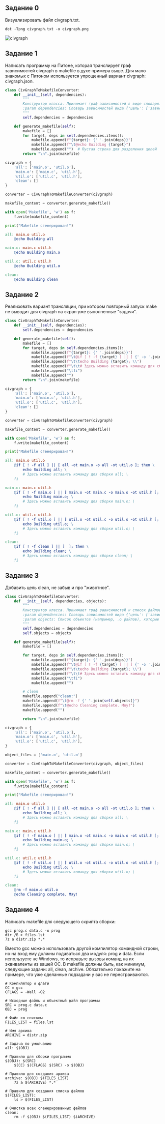 ## Задание 0
Визуализировать файл civgraph.txt.
```
dot -Tpng civgraph.txt -o civgraph.png
```
![civgraph](https://github.com/user-attachments/assets/ee62fc8b-9086-468c-8063-6ecc70ba00c6)

## Задание 1
Написать программу на Питоне, которая транслирует граф зависимостей civgraph в makefile в духе примера выше. Для мало знакомых с Питоном используется упрощенный вариант civgraph: civgraph.json.
```py
class CivGraphToMakefileConverter:
    def __init__(self, dependencies):
        """
        Конструктор класса. Принимает граф зависимостей в виде словаря.
        :param dependencies: Словарь зависимостей вида {'цель': ['зависимость1', 'зависимость2', ...]}
        """
        self.dependencies = dependencies

    def generate_makefile(self):
        makefile = []
        for target, deps in self.dependencies.items():
            makefile.append(f"{target}: {' '.join(deps)}")
            makefile.append(f"\t@echo Building {target}")
            makefile.append("")  # Пустая строка для разделения целей
        return "\n".join(makefile)

civgraph = {
    'all': ['main.o', 'util.o'],
    'main.o': ['main.c', 'util.h'],
    'util.o': ['util.c', 'util.h'],
    'clean': []
}

converter = CivGraphToMakefileConverter(civgraph)

makefile_content = converter.generate_makefile()

with open('Makefile', 'w') as f:
    f.write(makefile_content)

print("Makefile сгенерирован!")
```

```makefile
all: main.o util.o
	@echo Building all

main.o: main.c util.h
	@echo Building main.o

util.o: util.c util.h
	@echo Building util.o

clean: 
	@echo Building clean
```

## Задание 2
Реализовать вариант трансляции, при котором повторный запуск make не выводит для civgraph на экран уже выполненные "задачи".
```py
class CivGraphToMakefileConverter:
    def __init__(self, dependencies):
        self.dependencies = dependencies

    def generate_makefile(self):
        makefile = []
        for target, deps in self.dependencies.items():
            makefile.append(f"{target}: {' '.join(deps)}")
            makefile.append(f"\t@if [ ! -f {target} ] || [ {' -o '.join([f'{target} -ot {dep}' for dep in deps])} ]; then \\")
            makefile.append(f"\t\techo Building {target}; \\")
            makefile.append(f"\t\t# Здесь можно вставить команду для сборки {target}; \\")
            makefile.append("\tfi")
            makefile.append("") 
        return "\n".join(makefile)

civgraph = {
    'all': ['main.o', 'util.o'],
    'main.o': ['main.c', 'util.h'],
    'util.o': ['util.c', 'util.h'],
    'clean': []
}

converter = CivGraphToMakefileConverter(civgraph)

makefile_content = converter.generate_makefile()

with open('Makefile', 'w') as f:
    f.write(makefile_content)

print("Makefile сгенерирован!")
```

```makefile
all: main.o util.o
	@if [ ! -f all ] || [ all -ot main.o -o all -ot util.o ]; then \
		echo Building all; \
		# Здесь можно вставить команду для сборки all; \
	fi

main.o: main.c util.h
	@if [ ! -f main.o ] || [ main.o -ot main.c -o main.o -ot util.h ]; then \
		echo Building main.o; \
		# Здесь можно вставить команду для сборки main.o; \
	fi

util.o: util.c util.h
	@if [ ! -f util.o ] || [ util.o -ot util.c -o util.o -ot util.h ]; then \
		echo Building util.o; \
		# Здесь можно вставить команду для сборки util.o; \
	fi

clean: 
	@if [ ! -f clean ] || [  ]; then \
		echo Building clean; \
		# Здесь можно вставить команду для сборки clean; \
	fi
```


## Задание 3
Добавить цель clean, не забыв и про "животное".
```py
class CivGraphToMakefileConverter:
    def __init__(self, dependencies, objects):
        """
        Конструктор класса. Принимает граф зависимостей и список файлов для удаления в цели clean.
        :param dependencies: Словарь зависимостей вида {'цель': ['зависимость1', 'зависимость2', ...]}
        :param objects: Список объектов (например, .o файлов), которые будут удаляться в цели clean.
        """
        self.dependencies = dependencies
        self.objects = objects

    def generate_makefile(self):
        makefile = []

        for target, deps in self.dependencies.items():
            makefile.append(f"{target}: {' '.join(deps)}")
            makefile.append(f"\t@if [ ! -f {target} ] || [ {' -o '.join([f'{target} -ot {dep}' for dep in deps])} ]; then \\")
            makefile.append(f"\t\techo Building {target}; \\")
            makefile.append(f"\t\t# Здесь можно вставить команду для сборки {target}; \\")
            makefile.append("\tfi")
            makefile.append("")

        # clean
        makefile.append("clean:")
        makefile.append(f"\t@rm -f {' '.join(self.objects)}")
        makefile.append(f"\t@echo Cleaning complete. Мяу!")
        makefile.append("")

        return "\n".join(makefile)

civgraph = {
    'all': ['main.o', 'util.o'],
    'main.o': ['main.c', 'util.h'],
    'util.o': ['util.c', 'util.h'],
}

object_files = ['main.o', 'util.o']

converter = CivGraphToMakefileConverter(civgraph, object_files)

makefile_content = converter.generate_makefile()

with open('Makefile', 'w') as f:
    f.write(makefile_content)

print("Makefile сгенерирован!")
```

```makefile
all: main.o util.o
	@if [ ! -f all ] || [ all -ot main.o -o all -ot util.o ]; then \
		echo Building all; \
		# Здесь можно вставить команду для сборки all; \
	fi

main.o: main.c util.h
	@if [ ! -f main.o ] || [ main.o -ot main.c -o main.o -ot util.h ]; then \
		echo Building main.o; \
		# Здесь можно вставить команду для сборки main.o; \
	fi

util.o: util.c util.h
	@if [ ! -f util.o ] || [ util.o -ot util.c -o util.o -ot util.h ]; then \
		echo Building util.o; \
		# Здесь можно вставить команду для сборки util.o; \
	fi

clean:
	@rm -f main.o util.o
	@echo Cleaning complete. Мяу!
```

## Задание 4
Написать makefile для следующего скрипта сборки:
```
gcc prog.c data.c -o prog
dir /B > files.lst
7z a distr.zip *.*
```
Вместо gcc можно использовать другой компилятор командной строки, но на вход ему должны подаваться два модуля: prog и data. Если используете не Windows, то исправьте вызовы команд на их эквиваленты из вашей ОС. В makefile должны быть, как минимум, следующие задачи: all, clean, archive. Обязательно покажите на примере, что уже сделанные подзадачи у вас не перестраиваются.
```
# Компилятор и флаги
CC = gcc
CFLAGS = -Wall -O2

# Исходные файлы и объектный файл программы
SRC = prog.c data.c
OBJ = prog

# Файл со списком
FILES_LIST = files.lst

# Имя архива
ARCHIVE = distr.zip

# Задача по умолчанию
all: $(OBJ)

# Правило для сборки программы
$(OBJ): $(SRC)
	$(CC) $(CFLAGS) $(SRC) -o $(OBJ)

# Правило для создания архива
archive: $(OBJ) $(FILES_LIST)
	7z a $(ARCHIVE) *.*

# Правило для создания списка файлов
$(FILES_LIST): 
	ls > $(FILES_LIST)

# Очистка всех сгенерированных файлов
clean:
	rm -f $(OBJ) $(FILES_LIST) $(ARCHIVE)
```
